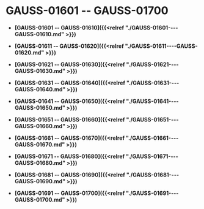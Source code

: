 # GAUSS-01601 -- GAUSS-01700

-   **[GAUSS-01601 -- GAUSS-01610]({{<relref "./GAUSS-01601----GAUSS-01610.md" >}})**  

-   **[GAUSS-01611 -- GAUSS-01620]({{<relref "./GAUSS-01611----GAUSS-01620.md" >}})**  

-   **[GAUSS-01621 -- GAUSS-01630]({{<relref "./GAUSS-01621----GAUSS-01630.md" >}})**  

-   **[GAUSS-01631 -- GAUSS-01640]({{<relref "./GAUSS-01631----GAUSS-01640.md" >}})**  

-   **[GAUSS-01641 -- GAUSS-01650]({{<relref "./GAUSS-01641----GAUSS-01650.md" >}})**  

-   **[GAUSS-01651 -- GAUSS-01660]({{<relref "./GAUSS-01651----GAUSS-01660.md" >}})**  

-   **[GAUSS-01661 -- GAUSS-01670]({{<relref "./GAUSS-01661----GAUSS-01670.md" >}})**  

-   **[GAUSS-01671 -- GAUSS-01680]({{<relref "./GAUSS-01671----GAUSS-01680.md" >}})**  

-   **[GAUSS-01681 -- GAUSS-01690]({{<relref "./GAUSS-01681----GAUSS-01690.md" >}})**  

-   **[GAUSS-01691 -- GAUSS-01700]({{<relref "./GAUSS-01691----GAUSS-01700.md" >}})**  


